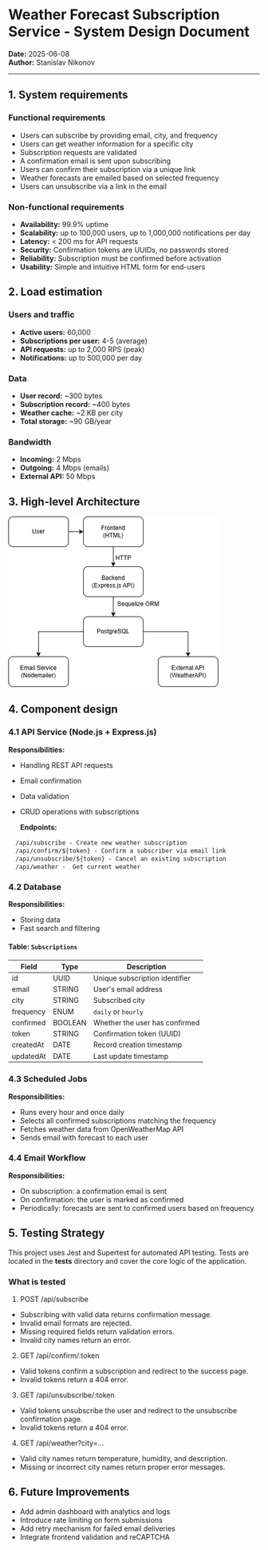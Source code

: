 # Weather Forecast Subscription Service - System Design Document

**Date:** 2025-06-08  
**Author:** Stanislav Nikonov 

---

## 1. System requirements

### Functional requirements

* Users can subscribe by providing email, city, and frequency
* Users can get weather information for a specific city
* Subscription requests are validated
* A confirmation email is sent upon subscribing
* Users can confirm their subscription via a unique link
* Weather forecasts are emailed based on selected frequency
* Users can unsubscribe via a link in the email

### Non-functional requirements

- **Availability:** 99.9% uptime
- **Scalability:** up to 100,000 users, up to 1,000,000 notifications per day
- **Latency:** < 200 ms for API requests
- **Security:** Confirmation tokens are UUIDs, no passwords stored
- **Reliability:** Subscription must be confirmed before activation
- **Usability:** Simple and intuitive HTML form for end-users

## 2. Load estimation

### Users and traffic

- **Active users:** 60,000
- **Subscriptions per user:** 4-5 (average)
- **API requests:** up to 2,000 RPS (peak)
- **Notifications:** up to 500,000 per day

### Data

- **User record:** ~300 bytes
- **Subscription record:** ~400 bytes
- **Weather cache:** ~2 KB per city
- **Total storage:** ~90 GB/year

### Bandwidth

- **Incoming:** 2 Mbps
- **Outgoing:** 4 Mbps (emails)
- **External API:** 50 Mbps

## 3. High-level Architecture

![High-Level-Architecture](High-Level-Architecture.png)

## 4. Component design

### 4.1 API Service (Node.js + Express.js)

**Responsibilities:**
- Handling REST API requests
- Email confirmation
- Data validation
- CRUD operations with subscriptions


  **Endpoints:**
````
  /api/subscribe - Create new weather subscription
  /api/confirm/${token} - Confirm a subscriber via email link
  /api/unsubscribe/${token} - Cancel an existing subscription
  /api/weather -  Get current weather
````

### 4.2 Database

**Responsibilities:**
- Storing data
- Fast search and filtering

#### Table: `Subscriptions`

| Field      | Type     | Description                            |
|------------|----------|----------------------------------------|
| id         | UUID     | Unique subscription identifier         |
| email      | STRING   | User's email address                   |
| city       | STRING   | Subscribed city                        |
| frequency  | ENUM     | `daily` or `hourly`                    |
| confirmed  | BOOLEAN  | Whether the user has confirmed         |
| token      | STRING   | Confirmation token (UUID)              |
| createdAt  | DATE     | Record creation timestamp              |
| updatedAt  | DATE     | Last update timestamp                  |

### 4.3 Scheduled Jobs

**Responsibilities:**
- Runs every hour and once daily
- Selects all confirmed subscriptions matching the frequency
- Fetches weather data from OpenWeatherMap API
- Sends email with forecast to each user

### 4.4 Email Workflow

**Responsibilities:**
- On subscription: a confirmation email is sent
- On confirmation: the user is marked as confirmed
- Periodically: forecasts are sent to confirmed users based on frequency

## 5. Testing Strategy
This project uses Jest and Supertest for automated API testing.
Tests are located in the __tests__ directory and cover the core logic of the application.

### What is tested

1. POST /api/subscribe
* Subscribing with valid data returns confirmation message.
* Invalid email formats are rejected.
* Missing required fields return validation errors.
* Invalid city names return an error.

2. GET /api/confirm/:token
* Valid tokens confirm a subscription and redirect to the success page.
* Invalid tokens return a 404 error.

3. GET /api/unsubscribe/:token
* Valid tokens unsubscribe the user and redirect to the unsubscribe confirmation page.
* Invalid tokens return a 404 error.

4. GET /api/weather?city=...
* Valid city names return temperature, humidity, and description.
* Missing or incorrect city names return proper error messages.

## 6. Future Improvements

- Add admin dashboard with analytics and logs
- Introduce rate limiting on form submissions
- Add retry mechanism for failed email deliveries
- Integrate frontend validation and reCAPTCHA



